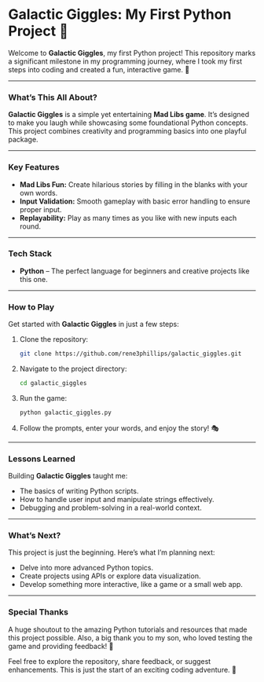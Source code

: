 # Galactic Giggles: My First Python Project 🚀

Welcome to **Galactic Giggles**, my first Python project! This repository marks a significant milestone in my programming journey, where I took my first steps into coding and created a fun, interactive game. 🌌

---

### What’s This All About?  

**Galactic Giggles** is a simple yet entertaining **Mad Libs game**. It’s designed to make you laugh while showcasing some foundational Python concepts. This project combines creativity and programming basics into one playful package.

---

### Key Features

- **Mad Libs Fun:** Create hilarious stories by filling in the blanks with your own words.  
- **Input Validation:** Smooth gameplay with basic error handling to ensure proper input.  
- **Replayability:** Play as many times as you like with new inputs each round.

---

### Tech Stack  

- **Python** – The perfect language for beginners and creative projects like this one.

---

### How to Play  

Get started with **Galactic Giggles** in just a few steps:  

1. Clone the repository:  
   ```bash
   git clone https://github.com/rene3phillips/galactic_giggles.git
   ```

2. Navigate to the project directory:  
   ```bash
   cd galactic_giggles
   ```

3. Run the game:  
   ```bash
   python galactic_giggles.py
   ```

4. Follow the prompts, enter your words, and enjoy the story! 🎭

---

### Lessons Learned  

Building **Galactic Giggles** taught me:  

- The basics of writing Python scripts.  
- How to handle user input and manipulate strings effectively.  
- Debugging and problem-solving in a real-world context.

---

### What’s Next?  

This project is just the beginning. Here’s what I’m planning next:  

- Delve into more advanced Python topics.  
- Create projects using APIs or explore data visualization.  
- Develop something more interactive, like a game or a small web app.

---

### Special Thanks  

A huge shoutout to the amazing Python tutorials and resources that made this project possible. Also, a big thank you to my son, who loved testing the game and providing feedback! 👏

Feel free to explore the repository, share feedback, or suggest enhancements. This is just the start of an exciting coding adventure. 🚀